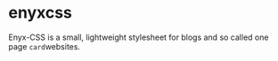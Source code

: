 # enyxcss
Enyx-CSS is a small, lightweight stylesheet for blogs and so called one page `card`websites.

